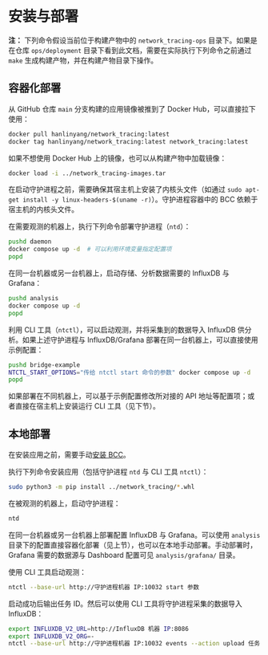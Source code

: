 # 安装与部署

**注：** 下列命令假设当前位于构建产物中的 `network_tracing-ops` 目录下。如果是在仓库 `ops/deployment` 目录下看到此文档，需要在实际执行下列命令之前通过 `make` 生成构建产物，并在构建产物目录下操作。

## 容器化部署

从 GitHub 仓库 `main` 分支构建的应用镜像被推到了 Docker Hub，可以直接拉下使用：

```bash
docker pull hanlinyang/network_tracing:latest
docker tag hanlinyang/network_tracing:latest network_tracing:latest
```

如果不想使用 Docker Hub 上的镜像，也可以从构建产物中加载镜像：

```bash
docker load -i ../network_tracing-images.tar
```

在启动守护进程之前，需要确保其宿主机上安装了内核头文件（如通过 `sudo apt-get install -y linux-headers-$(uname -r)`）。守护进程容器中的 BCC 依赖于宿主机的内核头文件。

在需要观测的机器上，执行下列命令部署守护进程（`ntd`）：

```bash
pushd daemon
docker compose up -d  # 可以利用环境变量指定配置项
popd
```

在同一台机器或另一台机器上，启动存储、分析数据需要的 InfluxDB 与 Grafana：

```bash
pushd analysis
docker compose up -d
popd
```

利用 CLI 工具（`ntctl`），可以启动观测，并将采集到的数据导入 InfluxDB 供分析。如果上述守护进程与 InfluxDB/Grafana 部署在同一台机器上，可以直接使用示例配置：

```bash
pushd bridge-example
NTCTL_START_OPTIONS="传给 ntctl start 命令的参数" docker compose up -d
popd
```

如果部署在不同机器上，可以基于示例配置修改所对接的 API 地址等配置项；或者直接在宿主机上安装运行 CLI 工具（见下节）。

## 本地部署

在安装应用之前，需要手动[安装 BCC](https://github.com/iovisor/bcc/blob/master/INSTALL.md)。

执行下列命令安装应用（包括守护进程 `ntd` 与 CLI 工具 `ntctl`）：

```bash
sudo python3 -m pip install ../network_tracing/*.whl
```

在被观测的机器上，启动守护进程：

```bash
ntd
```

在同一台机器或另一台机器上部署配置 InfluxDB 与 Grafana。可以使用 `analysis` 目录下的配置直接容器化部署（见上节），也可以在本地手动部署。手动部署时，Grafana 需要的数据源与 Dashboard 配置可见 `analysis/grafana/` 目录。

使用 CLI 工具启动观测：

```bash
ntctl --base-url http://守护进程机器 IP:10032 start 参数
```

启动成功后输出任务 ID。然后可以使用 CLI 工具将守护进程采集的数据导入 InfluxDB：

```bash
export INFLUXDB_V2_URL=http://InfluxDB 机器 IP:8086
export INFLUXDB_V2_ORG=-
ntctl --base-url http://守护进程机器 IP:10032 events --action upload 任务 ID
```
